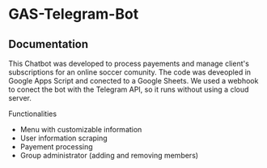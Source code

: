 # GAS-Telegram-Bot

## Documentation

This Chatbot was developed to process payements and manage client's subscriptions for an online soccer comunity. The code was deveopled in Google Apps Script and conected to a Google Sheets. We used a webhook to conect the bot with the Telegram API, so it runs without using a cloud server.

Functionalities
- Menu with customizable information 
- User information scraping
- Payement processing 
- Group administrator (adding and removing members)
